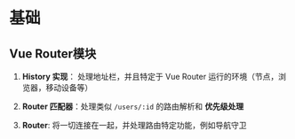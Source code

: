 # 基础

## Vue Router模块

1.  **History 实现**： 处理地址栏，并且特定于 Vue Router 运行的环境（节点，浏览器，移动设备等）

2.  **Router 匹配器**：处理类似 `/users/:id` 的路由解析和 **优先级处理**

3.  **Router**: 将一切连接在一起，并处理路由特定功能，例如导航守卫
